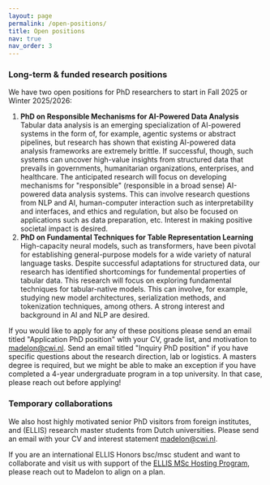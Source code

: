 ```yaml
---
layout: page
permalink: /open-positions/
title: Open positions
nav: true
nav_order: 3
---
```



### Long-term & funded research positions

We have two open positions for PhD researchers to start in Fall 2025 or Winter 2025/2026:

<ol>
    <li><b>PhD on Responsible Mechanisms for AI-Powered Data Analysis</b></li>
    Tabular data analysis is an emerging specialization of AI-powered systems in the form of, for example, agentic systems or abstract pipelines, but research has shown that existing AI-powered data analysis frameworks are extremely brittle. If successful, though, such systems can uncover high-value insights from structured data that prevails in governments, humanitarian organizations, enterprises, and healthcare. The anticipated research will focus on developing mechanisms for "responsible" (responsible in a broad sense) AI-powered data analysis systems. This can involve research questions from NLP and AI, human-computer interaction such as interpretability and interfaces, and ethics and regulation, but also be focused on applications such as data preparation, etc. Interest in making positive societal impact is desired.
    <li><b>PhD on Fundamental Techniques for Table Representation Learning</b></li>
    High-capacity neural models, such as transformers, have been pivotal for establishing general-purpose models for a wide variety of natural language tasks. Despite successful adaptations for structured data, our research has identified shortcomings for fundemental properties of tabular data. This research will focus on exploring fundamental techniques for tabular-native models. This can involve, for example, studying new model architectures, serialization methods, and tokenization techniques, among others. A strong interest and background in AI and NLP are desired.
</ol>

<!-- Both PhDs are in collaboration with the University of Amsterdam, which will also be the degree-granting university.  -->

If you would like to apply for any of these positions please send an email titled "Application PhD position" with your CV, grade list, and motivation to <a href="mailto:madelon@cwi.nl" target="blank">madelon@cwi.nl</a>. Send an email titled "Inquiry PhD position" if you have specific questions about the research direction, lab or logistics. A masters degree is required, but we might be able to make an exception if you have completed a 4-year undergraduate program in a top university. In that case, please reach out before applying!


### Temporary collaborations

We also host highly motivated senior PhD visitors from foreign institutes, and (ELLIS) research master students from Dutch universities. Please send an email with your CV and interest statement <a href="mailto:madelon@cwi.nl" target="blank">madelon@cwi.nl</a>.

If you are an international ELLIS Honors bsc/msc student and want to collaborate and visit us with support of the <a href="https://ivi.fnwi.uva.nl/ellis/funding/ellis-msc-hosting-programme/" target="blank">ELLIS MSc Hosting Program</a>, please reach out to Madelon to align on a plan.
